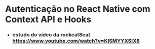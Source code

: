 # Autenticação no React Native com Context API e Hooks

- ### estudo do vídeo da rockeatSeat https://www.youtube.com/watch?v=KISMYYXSIX8
